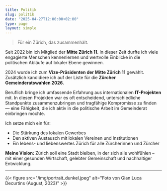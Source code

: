 ```yaml
---
title: Politik
slug: politik
date: "2025-04-27T12:00:00+02:00"
type: page
layout: simple
---
```


> Für ein Zürich, das zusammenhält.

Seit 2022 bin ich Mitglied der **Mitte Zürich 11**. In dieser Zeit durfte ich viele engagierte Menschen kennenlernen und wertvolle Einblicke in die politischen Abläufe auf lokaler Ebene gewinnen.

2024 wurde ich zum **Vize-Präsidenten der Mitte Zürich 11** gewählt. Zusätzlich kandidiere ich auf der Liste für die **Zürcher Gemeinderatswahlen 2026**.

Beruflich bringe ich umfassende Erfahrung aus internationalen **IT-Projekten** mit. In diesen Projekten war es oft entscheidend, unterschiedliche Standpunkte zusammenzubringen und tragfähige Kompromisse zu finden — eine Fähigkeit, die ich aktiv in die politische Arbeit im Gemeinderat einbringen möchte.

Ich setze mich ein für:

- Die Stärkung des lokalen Gewerbes
- Den aktiven Austausch mit lokalen Vereinen und Institutionen
- Ein lebens- und liebenswertes Zürich für alle Zürcherinnen und Zürcher

**Meine Vision:** Zürich soll eine Stadt bleiben, in der sich alle wohlfühlen – mit einer gesunden Wirtschaft, gelebter Gemeinschaft und nachhaltiger Entwicklung.

---

{{< figure src="/img/portrait_dunkel.jpeg" alt="Foto von Gian Luca Decurtins (August, 2023)" >}}
